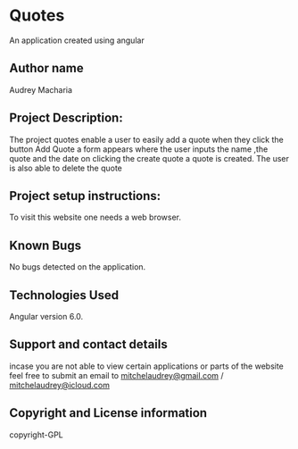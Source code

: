 # Quotes
 An application created using angular

## Author name
Audrey Macharia



## Project Description:
The project quotes enable a user to easily add a quote when they click the button Add Quote a form appears where the user inputs the name ,the quote and the date on clicking the create quote a quote is created.
The user is also able to delete the quote 


## Project setup instructions:
To visit this website one needs a web browser.

 
## Known Bugs
No bugs detected on the application.

## Technologies Used
Angular version 6.0.

##  Support and contact details
incase you are not able to view certain applications or parts of the website feel free to submit an email to mitchelaudrey@gmail.com / mitchelaudrey@icloud.com

## Copyright and License information
copyright-GPL
